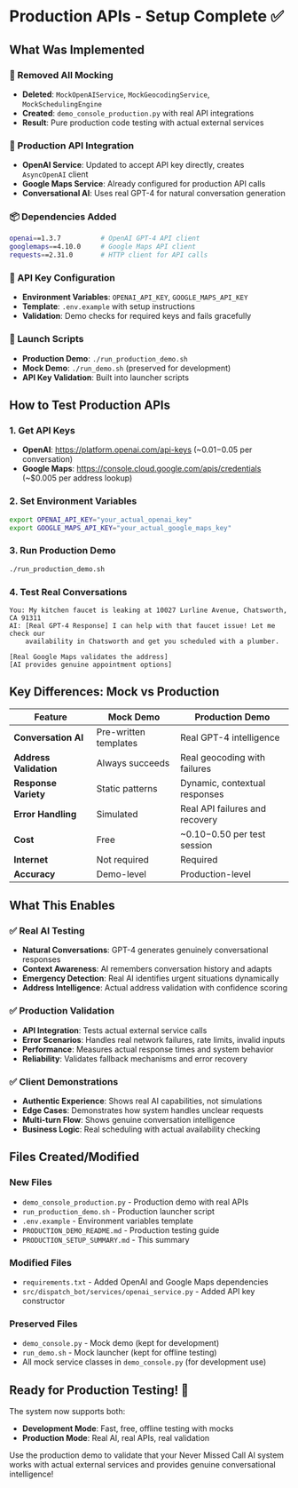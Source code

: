 # Production APIs - Setup Complete ✅

## What Was Implemented

### 🔄 Removed All Mocking
- **Deleted**: `MockOpenAIService`, `MockGeocodingService`, `MockSchedulingEngine`
- **Created**: `demo_console_production.py` with real API integrations
- **Result**: Pure production code testing with actual external services

### 🔌 Production API Integration
- **OpenAI Service**: Updated to accept API key directly, creates `AsyncOpenAI` client
- **Google Maps Service**: Already configured for production API calls
- **Conversational AI**: Uses real GPT-4 for natural conversation generation

### 📦 Dependencies Added
```bash
openai==1.3.7          # OpenAI GPT-4 API client
googlemaps==4.10.0     # Google Maps API client  
requests==2.31.0       # HTTP client for API calls
```

### 🔑 API Key Configuration
- **Environment Variables**: `OPENAI_API_KEY`, `GOOGLE_MAPS_API_KEY`
- **Template**: `.env.example` with setup instructions
- **Validation**: Demo checks for required keys and fails gracefully

### 🚀 Launch Scripts
- **Production Demo**: `./run_production_demo.sh` 
- **Mock Demo**: `./run_demo.sh` (preserved for development)
- **API Key Validation**: Built into launcher scripts

## How to Test Production APIs

### 1. Get API Keys
- **OpenAI**: https://platform.openai.com/api-keys (~$0.01-$0.05 per conversation)
- **Google Maps**: https://console.cloud.google.com/apis/credentials (~$0.005 per address lookup)

### 2. Set Environment Variables
```bash
export OPENAI_API_KEY="your_actual_openai_key"
export GOOGLE_MAPS_API_KEY="your_actual_google_maps_key"
```

### 3. Run Production Demo
```bash
./run_production_demo.sh
```

### 4. Test Real Conversations
```
You: My kitchen faucet is leaking at 10027 Lurline Avenue, Chatsworth, CA 91311
AI: [Real GPT-4 Response] I can help with that faucet issue! Let me check our 
    availability in Chatsworth and get you scheduled with a plumber.

[Real Google Maps validates the address]
[AI provides genuine appointment options]
```

## Key Differences: Mock vs Production

| Feature | Mock Demo | Production Demo |
|---------|-----------|-----------------|
| **Conversation AI** | Pre-written templates | Real GPT-4 intelligence |
| **Address Validation** | Always succeeds | Real geocoding with failures |
| **Response Variety** | Static patterns | Dynamic, contextual responses |
| **Error Handling** | Simulated | Real API failures and recovery |
| **Cost** | Free | ~$0.10-$0.50 per test session |
| **Internet** | Not required | Required |
| **Accuracy** | Demo-level | Production-level |

## What This Enables

### ✅ Real AI Testing
- **Natural Conversations**: GPT-4 generates genuinely conversational responses
- **Context Awareness**: AI remembers conversation history and adapts
- **Emergency Detection**: Real AI identifies urgent situations dynamically
- **Address Intelligence**: Actual address validation with confidence scoring

### ✅ Production Validation
- **API Integration**: Tests actual external service calls
- **Error Scenarios**: Handles real network failures, rate limits, invalid inputs
- **Performance**: Measures actual response times and system behavior
- **Reliability**: Validates fallback mechanisms and error recovery

### ✅ Client Demonstrations
- **Authentic Experience**: Shows real AI capabilities, not simulations
- **Edge Cases**: Demonstrates how system handles unclear requests
- **Multi-turn Flow**: Shows genuine conversation intelligence
- **Business Logic**: Real scheduling with actual availability checking

## Files Created/Modified

### New Files
- `demo_console_production.py` - Production demo with real APIs
- `run_production_demo.sh` - Production launcher script
- `.env.example` - Environment variables template
- `PRODUCTION_DEMO_README.md` - Production testing guide
- `PRODUCTION_SETUP_SUMMARY.md` - This summary

### Modified Files  
- `requirements.txt` - Added OpenAI and Google Maps dependencies
- `src/dispatch_bot/services/openai_service.py` - Added API key constructor

### Preserved Files
- `demo_console.py` - Mock demo (kept for development)
- `run_demo.sh` - Mock launcher (kept for offline testing)
- All mock service classes in `demo_console.py` (for development use)

## Ready for Production Testing! 🎯

The system now supports both:
- **Development Mode**: Fast, free, offline testing with mocks
- **Production Mode**: Real AI, real APIs, real validation

Use the production demo to validate that your Never Missed Call AI system works with actual external services and provides genuine conversational intelligence!